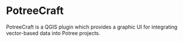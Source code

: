 # PotreeCraft
PotreeCraft is a QGIS plugin which provides a graphic UI for integrating vector-based data into Potree projects.
